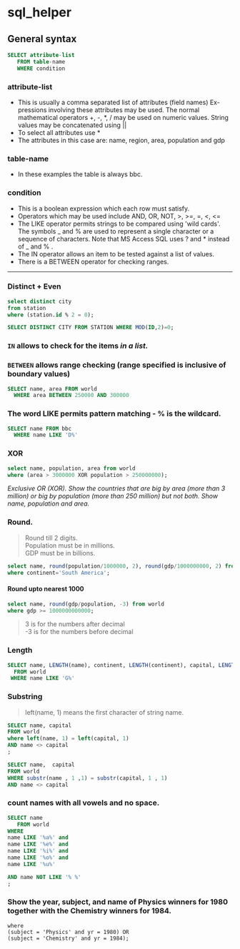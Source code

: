 # sql_helper

## General syntax 

```sql
SELECT attribute-list
   FROM table-name
   WHERE condition
```

### attribute-list
- This is usually a comma separated list of attributes (field names)
Ex- pressions involving these attributes may be used. The normal mathematical operators +, -, *, / may be used on numeric values. String values may be concatenated using ||
- To select all attributes use *
- The attributes in this case are: name, region, area, population and gdp

### table-name
- In these examples the table is always bbc.

### condition
- This is a boolean expression which each row must satisfy.
- Operators which may be used include AND, OR, NOT, >, >=, =, <, <=
- The LIKE operator permits strings to be compared using 'wild cards'. The symbols _ and % are used to represent a single character or a sequence of characters. Note that MS Access SQL uses ? and * instead of _ and % .
- The IN operator allows an item to be tested against a list of values.
- There is a BETWEEN operator for checking ranges.

<hr>

### Distinct + Even

```sql
select distinct city 
from station 
where (station.id % 2 = 0);
```

```sql
SELECT DISTINCT CITY FROM STATION WHERE MOD(ID,2)=0;
```

### `IN` allows to check for the items _in a list._

### `BETWEEN` allows range checking (range specified is inclusive of boundary values)

```sql
SELECT name, area FROM world
  WHERE area BETWEEN 250000 AND 300000
```

### The word LIKE permits pattern matching - % is the wildcard.
```sql
SELECT name FROM bbc
  WHERE name LIKE 'D%'
```

### XOR
```sql
select name, population, area from world 
where (area > 3000000 XOR population > 250000000); 
```

_Exclusive OR (XOR). Show the countries that are big by area (more than 3 million) or big by population (more than 250 million) but not both. Show name, population and area._

### Round.

> Round till 2 digits. <br>
> Population must be in millions. <br>
> GDP must be in billions. <br>

```sql
select name, round(population/1000000, 2), round(gdp/1000000000, 2) from world
where continent='South America';
```

#### Round upto nearest 1000

```sql
select name, round(gdp/population, -3) from world
where gdp >= 1000000000000;
```

> 3 is for the numbers after decimal <br>
> -3 is for the numbers before decimal <br>

### Length

```sql
SELECT name, LENGTH(name), continent, LENGTH(continent), capital, LENGTH(capital)
  FROM world
 WHERE name LIKE 'G%'
```


### Substring
> left(name, 1) means the first character of string name.

```sql
SELECT name, capital
FROM world
where left(name, 1) = left(capital, 1)
AND name <> capital
;
```

```sql
SELECT name,  capital
FROM world 
WHERE substr(name , 1 ,1) = substr(capital, 1 , 1) 
AND name <> capital
```

### count names with all vowels and no space. 

```sql
SELECT name
   FROM world
WHERE 
name LIKE '%a%' and 
name LIKE '%e%' and 
name LIKE '%i%' and 
name LIKE '%o%' and 
name LIKE '%u%' 

AND name NOT LIKE '% %'
;
```

### Show the year, subject, and name of Physics winners for 1980 together with the Chemistry winners for 1984.

```sqlselect * from nobel 
where 
(subject = 'Physics' and yr = 1980) OR
(subject = 'Chemistry' and yr = 1984); 
```
